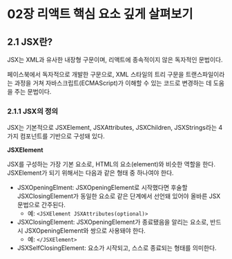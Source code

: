 # 02장 리액트 핵심 요소 깊게 살펴보기

## 2.1 JSX란?

JSX는 XML과 유사한 내장형 구문이며, 리액트에 종속적이지 않은 독자적인 문법이다.

페이스북에서 독자적으로 개발한 구문으로, XML 스타일의 트리 구문을 트랜스파일이라는 과정을 거쳐 자바스크립트(ECMAScript)가 이해할 수 있는 코드로 변경하는 데 도움을 주는 문법이다.

### 2.1.1 JSX의 정의

JSX는 기본적으로 JSXElement, JSXAttributes, JSXChildren, JSXStrings라는 4가지 컴포넌트를 기반으로 구성돼 있다.

**JSXElement**

JSX를 구성하는 가장 기본 요소로, HTML의 요소(element)와 비슷한 역할을 한다. JSXElement가 되기 위해서는 다음과 같은 형태 중 하나여야 한다.

- JSXOpeningElment: JSXOpeningElement로 시작했다면 후술할 JSXClosingElement가 동일한 요소로 같은 단계에서 선언돼 있어야 올바른 JSX 문법으로 간주된다.
  - 예: `<JSXElement JSXAttributes(optional)>`
- JSXClosingElement: JSXOpeningElement가 종료됐음을 알리는 요소로, 반드시 JSXOpeningElement와 쌍으로 사용돼야 한다.
  - 예: `</JSXElement>`
- JSXSelfClosingElement: 요소가 시작되고, 스스로 종료되는 형태를 의미한다. <script/>와 동일한 모습을 띠고 있다. 이는 내부적으로 자식을 포함할 수 없는 형태를 의미한다.
  - 예: `<JSXElement JSXAttributes(optional) />`
- JSXFragment: 아무런 요소가 없는 형태로, JSXSelfClosingElement 형태를 띨 수는 없다. </>는 불가능하다. 단 <></>는 가능하다.
  - 예: `<>JSXChildren(optional)</>`
 

JSXElementName

- JSXIdentifier: JSX 내부에서 사용할 수 있는 식별자를 의미한다. 자바스크립트 식별자 규칙과 동일하다. 즉, 숫자로 시작하거나 $와 _ 이외의 다른 특수문자로 시작할 수 없다.
- JSXNamespacedName: `JSXIdentifier: JSXIdentifier`의 조합, 즉 :을 통해 서로 다른 식별자를 이어주는 것도 하나의 식별자로 취급된다. :로 묶을 수 있는 것은 한 개뿐이다. 두 개 이상은 올바른 식별자로 취급되지 않는다.
- JSXMemberExpression: `JSXIdentifier.JSXIdentifier`의 조합, 즉 .을 통해 서로 다른 식별자를 이어주는 것도 하나의 식별자고 취급된다. :로 묶는 JSXNamespacedName과는 다르게 .을 여러 개 이어서 하는 것도 가능하다. 단 JSXNamespacedName과 이어서 사용하는 것은 불가능하다.

> 리액트에서 HTML 구문 이외에 사용자가 컴포넌트를 만들어 사용할 때에는 반드시 대문자로 시작하는 컴포넌트를 만들어야만 사용 가능하다. 이는 JSXElement 표준에는 없는 내용인데, 그 이유는 리액트에서 HTML 태그명과 사용자가 만든 컴포넌트 명을 구분 짓기 위해서다.

**JSXAttributes**

JSXElement에 부여할 수 있는 속성을 의미한다. 단순히 속성을 의미하기 때문에 모든 경우에서 필수값이 아니고, 존재하지 않아도 에러가 나지 않는다.

- JSXSpreadAttributes: 자바스크립트에서의 전개 연산자와 동일한 역할을 한다고 볼 수 있다.
  - `{...AssignmentExpression}`: 이 AssignmentExpression에는 단순히 객체뿐만 아니라 자바스크립트에서 AssignmentExpression으로 취급되는 모든 표현식이 존재할 수 있다. 여기에는 조건문 표현식, 화살표 함수, 할당식 등 다양한 것이 포함돼 있다.
- JSXAttribute: 속성을 나타내는 키와 값으로 짝을 이루어서 표현한다. 키는 JSXAttributeName, 값은 JSXAttributeValue로 불린다.
  - JSXAttributeName: 속성의 키 값. 키로는 앞서 JSXElementName에서 언급했던 JSXIdentifier와 JSXNamespacedNamem이 가능하다. 여기서도 마찬가지로 :을 이용해 키를 나타낼 수 있다.
    ```jsx
    function valid1() {
      return <foo.bar foo:bar="baz"></foo.bar>
    }
    ```
  - JSXAtributeValue: 속성의 키에 할당할 수 있는 값으로, 다음 중 하나를 만족해야 한다.
    - `"큰따옴표로 구성된 문자열"`: 자바스크립트의 문자열과 동일하다. 안에 아무런 내용이 없어도 상관없다.
    - `'작은따옴표로 구성된 문자열'`: 자바스크립트의 문자열과 동일하다. 안에 아무런 내용이 없어도 상관없다.
    - `{ AssignmentExpression }`: 자바스크립트의 AssignmentExpression을 의미한다. AssignmentExpression은 자바스크립트에서 값을 할당할 때 쓰는 표현식을 말한다. 즉, 자바스크립트에서 변수에 값을 넣을 수 있는 표현식은 JSX 속성의 값으로도 가능하다.
    - JSXElement: 값으로 다른 JSX 요소가 들어갈 수 있다. 리액트에서 자주 볼 수 없는 코드지만 다음과 같은 형태도 가능하다.
    - JSXFragment: 값으로 별로 속성을 갖지 않는 형태의 JSX 요소가 들어갈 수 있다.

**JSXChildren**

JSXElement의 자식 값을 나타낸다. JSX는 앞서 언급했듯 속성을 가진 트리 구조를 나타내기 위해 만들어졌기 때문에 JSX로 부모와 자식 관계를 나타낼 수 있으며, 그 자식을 JSXChildren이라고 한다.

- JSXChild: JSXChildren을 이루는 기본 단위다. 단어의 차이에서 알 수 있듯이 JSXChildren은 JSXChild를 0개 이상 가질 수 있다.
  - JSXText: {, <, >, }을 제외한 문자열. 이는 다른 JSX 문법과 혼동을 줄 수 있기 대문이다. 만약 이 문자를 표현하고 싶다면 문자열로 표시하는 방법이 있다.
    ```jsx
    function valid() {
      return <>{'{} <>'}</>
    }
    ```
  - JSXElement: 값으로 다른 JSX 요소가 들어갈 수 있다.
  - JSXFragment: 값으로 빈 JSX 요소인 <></>가 들어갈 수 있다.
  - { JSXChildExpression (optional) }: 이 JSXChildExpression은 자바스크립트의 AssignmentExpression을 의미한다. 익숙하지 않겠지만 다음과 같은 코드도 올바른 JSX 표현식으로 볼 수 있다.
    ```jsx
    // 이 함수를 리액트에서 렌더링하면 "foo"라는 문자열이 출력된다.
    export default function App() {
      return <>{(() => 'foo')()}</>
    }
    ```

**JSXStrings**

앞서 소개한 JSXAttributeValue와 JSXText는 HTML과 JSX 사이에 복사와 붙여넣기를 쉽게 할 수 있도록 설계돼 있다. HTML에서 사용 가능한 문자열은 모두 JSXStrings에서도 가능하다. 여기서 정의된 문자열이라 함은, "큰따옴표로 구성된 문자열", '작은따옴표로 구성된 문자열', 혹은 JSXText를 의미한다.

자바스크립트와 한 가지 중요한 차이점이 발생하는데 바로 \로 시작하는 이스케이프 문자 형태소다. \는 자바스크립트에서 특수문자를 처리할 때 사요되므로 몇 가지 제약사항이 있지만 HTML에서는 아무런 제약 없이 사용할 수 있다.

### 2.1.2 JSX 예제

```jsx
// 하나의 요소로 구성된 가장 단순한 형태
const ComponentA = <A>방가방가</A>

// 자식없이 SelfClosingTag로 닫혀 있는 형태
const Component B = <A />

// 옵션을 { }와 전개 연산자로 넣을 수 있다.
const ComponentC = <A {...{ required: true }} />

// 속성만 넣어도 가능하다.
const ComponentD = <A required />

// 속성과 속성값을 넣을 수 있다.
const ComponentE = <A required={false} />

const ComponentF = (
  <A>
    {/* 문자열은 큰따옴표 및 작은따옴표 모두 가능하다. */}
    <B text="햄토리" />
  </A>
)

const ComponentG = (
  <A>
    {/* 옵션의 값으로 JSXElement를 넣는 것 또한 올바른 문법이다. */}
    <B optionalChildren={<>방가방가</>} />
  </A>
)

const ComponentH = (
  <A>
    {/*여러 개의 자식도 포함할 수 있다. */}
    방가방가
    <B text="햄토리" />
  </A>
)
```

이 외에도 리액트 내에서는 유효하지 않거나 사용되는 경우가 거의 없는 문법도 JSX 문법 자체로는 유효하다.
```jsx
function ComponentA() {
  return <A.B></A.B>
}

function ComponentB() {
  return <A.B.C></A.B.C>
}

function ComponentC() {
  return <A:B.C></A:B.C>
}

function ComponentD() {
  return <$></$>
}
```

### 2.1.3 JSX는 어떻게 자바스크립트에서 변환될까?

우선 자바스크립트에서 JSX가 변환되는 방식을 알려면 리액트에서 JSX를 변환하는 @babel/plugin-transform-react-jsx 플러그인을 알아야 한다. 이 플러그인은 JSX 구문을 자바스크립트가 이해할 수 있는 형태로 변환한다.

```jsx
const ComponentA = <A required={true}>방가방가 햄토리</A>

const ComponentB = <>방가방가 햄토리</>

const ComponentC = (
  <div>
    <span>방가방가 햄토리</span>
  </div>
)
```

위의 JSX 코드를 변환한 결과는 다음과 같다.

```jsx
'use strict'

var ComponentA = React.createElement(
  A,
  {
    required: true,
  },
  '방가방가 햄토리',
)
var ComponentB = React.createElement(React.Fragment, null, '방가방가 햄토리')
var ComponentC = React.createElement(
  'div',
  null,
  React.createElement('span', null, '방가방가 햄토리'),
)
```

리액트 17, 바벨 7.9.0 이후 버전에서 추가된 자동 런타임으로 트랜스타일한 결과는 다음과 같다. (두 결과의 자세한 차이점은 8장에서 설명한다.)

```jsx
'use strict'

var _jsxRuntime = require('custom-jsx-library/jsx-runtime')

var ComponentA = (0, _jsxRuntime.jsx)(A, {
  required: true,
  children: '방가방가 햄토리',
})
var ComponentB = (0, _jsxRuntime.jsx)(_jsxRuntime.Fragment, {
  children: '방가방가 햄토리',
})
var ComponentC = (0, _jsxRuntime.jsx)('div', {
  children: (0, _jsxRuntime.jsx)('span', {
    children: '방가방가 햄토리',
  }),
})
```

@babel/plugin-transform-react-jsx를 직접 써보고 싶다면 필요한 패키지를 설치하고 다음과 같이 코드를 작성하면 된다.

**직접 해보기**

```jsx
import * as Babel from '@babel/standalone'

Babel.registerPlugin(
  '@babel/plugin-transform-react-jsx',
  require('@babel/plugin-transform-react-jsx'),
)

const BABEL_CONFIG = {
  presets: [],
  plugins: [
    [
      '@babel/plugin-transform-react-jsx',
      {
        throwIfNamespace: false,
        runtime: 'automatic',
        importSource: 'custom-jsx-library',
      },
    ],
  ],
}

const SOURCE_CODE = `const ComponentA = <A>'방가방가 햄토리'</A>`
// code 변수에 트랜스파일된 결과가 담긴다.
const { code } = Babel.transform(SOURCE_CODE, BABEL_CONFIG)
```

두 결과물에 약간의 차이가 있지만 다음가 같은 공통점이 있다.

- JSXElement를 첫 번째 인수로 선언해 요소를 정의한다.
- 옵셔널인 JSXChildren, JSXAttributes, JSXStrings는 이후 인수로 넘겨주어 처리한다.

이 점을 활용한다면 JSXElement만 다르고, JSXAttributes, JSXChildren이 완전히 동일한 JSXElement를 렌더링해야 할 때 중복 코드를 최소화할 수 있어 유용하다.

```jsx
import { createElement, PropsWithChildren } from 'react'

// ❌ props 여부에 따라 children 요소만 달라지는 경우
// 전체 내용을 삼항 연산자로 처리하여 불필요한 코드 중복이 일어난다.
function TextOrHeading({
  isHeading,
  children,
}: PropsWithChildren<{ isHeading: boolean }>) {
  return isHeading ? (
    <h1 className="text">{children}</h1>
  ) : (
    <span className="text>{children}</span>
  )
}

// ⭕ JSX가 변환되는 특성을 활용한다면 다음과 같이 간결하게 처리할 수 있다.
import { createElement } from 'react'

function TextOrHeading({
  isHeading,
  children,
}: PropsWithChildren<{ isHeading: boolean }>) {
  return createElement(
    isHeading ? 'h1' : 'span',
    { className: 'text' },
    children,
  )
}
```

JSX 반환값이 결국 React.createElement로 귀결된다는 사실을 파악한다면 이런 식으로 쉽게 리팩터링할 수 있다.

### 2.1.4 정리

JSX 문법에는 있지만 실제로 리액트에서 사요하지 않는 것은 다음과 같다.
- JSXNamespacedName
- JSXMemberExpression

Preact, SolidJS, Nano JSX 등 다양한 라이브러리에서도 JSX를 채용하고 있으며, 이 라이브러리들은 JSXNamespacedName, JSXMemberExpression을 목적에 따라 사용할 수도 있으므로 반드시 이러한 스펙도 JSX 문법임을 알아둬야 한다.

JSX는 자바스크립트 코드 내부에 HTML과 같은 트리 구조를 가진 컴포넌트를 표현할 수 있다는 점에서 각광받고 있다. 그러나 JSX 내부에 자바스크립트 문법이 많아질수록 복잡성이 증대하면서 코드의 가독성도 해칠 것이므로 주의해서 사용해야 한다.

## 2.2 가상 DOM과 리액트 파이버

### 2.2.1 DOM과 브라우저 렌더링 과정

본격적인 DOM의 정의를 다루기에 앞서 먼저 브라우저가 웹사이트 접근 요청을 받고 화면을 그리는 과정에서 정확히 어떠한 일이 일어나는지 살펴보자.

1. 브라우저가 사용자가 요청한 주소를 방문해 **HTML 파일을 다운로드**한다.
2. 브라우저의 렌더링 엔진은 HTML을 파싱해 DOM 노드로 구성된 트리(**DOM**)를 만든다.
3. 2번 과정에서 CSS 파일을 만나면 해당 **CSS 파일도 다운로드**한다.
4. 브라우저의 렌더링 엔진은 이 CSS도 파싱해 CSS 노드로 구성된 트리(**CSSOM**)를 만든다.
5. 브라우저는 2번에서 만든 **DOM 노드를 순회**하면서 눈에 보이는 노드만 방문한다. (`display: none`과 같은 요소 제외)
6. 5번에서 제외된, 눈에 보이는 노드를 대상으로 해당 노드에 대한 CSSOM 정보를 찾고 여기서 발견한 **CSS 스타일 정보를 이 노드에 적용**한다.
  - 레이아웃(layout, reflow): 각 노드가 브라우저 화면의 어느 좌표에 정확히 나타나야 하는지 계산하는 과정. 이 레이아웃 과정을 거치면 반드시 페인팅 과정도 거치게 된다.
  - 페인팅(painting): 레이아웃 단계를 거친 노드에 색과 같은 실제 유효한 모습을 그리는 과정

### 2.2.2 가상 DOM의 탄생 배경

브라우저가 웹페이지를 렌더링하는 과정은 매우 복잡하고 많은 비용이 든다. 또한 렌더링이 완료된 이후에도 사용자의 인터렉션으로 웹페이지가 변경되는 상황도 고려해야 한다.

특정한 요소의 색상이 변경되는 경우 -> 페인팅만 일어남

특정한 요소의 노출 여부 혹은 사이즈가 변경되는 경우 -> 레이아웃과 리페인팅이 일어남

DOM 변경이 일어나는 요소가 많은 자식 요소를 가지고 있는 경우 -> 하위 자식 요소도 덩달아 변경돼야 하기 때문에 더 많은 비용이 듦

이러한 추가 렌더링 작업은 SPA에서 더욱 많아지고 DOM을 관리하는 과정에서 부담해야 할 비용이 커진다.

DOM 변경을 일으키고 관리하는 개발자의 입장에서 이 상황을 생각해보면, 사용자 인터렉션에 따라 DOM의 모든 변경 사항을 추적하는 것은 너무나 수고스러운 일이기 때문에 최종 결과물을 간편하게 제공하는 것은 브라우저 뿐만 아니라 개발자에게도 매우 유용하다.

이러한 문제점을 해결하기 위해 탄생한 것이 바로 가상 DOM이다. 가상 DOM은 웹페이지가 표시해야 할 DOM을 일단 메모리에 저장하고 리액트(package.json의 react-dom)가 실제 변경에 대한 준비가 완료됐을 때 실제 브라우저의 DOM에 반영한다. 이렇게 DOM 계산을 브라우저가 아닌 메모리에서 계산하는 과정을 한 번 거치게 된다면 렌더링 과정을 최소화할 수 있고 브라우저와 개발자의 부담을 덜 수 있다.

리액트의 가상 DOM 방식은 일반적인 DOM을 관리하는 브라우저보다 무조건 빠른 것이 아니라 대부분의 상황에서 웬만한 애플리케이션을 만들 수 있을 정도로 충분히 빠른 것이므로 오해하지 말자.

### 2.2.3 가상 DOM을 위한 아키텍처, 리액트 파이버

가상 DOM과 렌더링 과정 최적화를 가능하게 해주는 것이 바로 리액트 파이버<sup>React Fiber</sup>이다.

**리액트 파이버란?**

리액트 파이버는 리액트에서 관리하는 평범한 자바스크립트 객체다. 파이버는 파이버 재조정자<sup>fiber reconciler</sup>가 관리하는데, 이는 앞서 이야기한 가상 DOM과 실제 DOM을 비교해 **변경 사항을 수집**하며, 만약 차이가 있으면 **변경에 관련된 정보를 가지고 있는 파이버를 기준으로 화면에 렌더링을 요청**한다.

리액트 파이버의 목표는 리액트 웹 애플리케이션에서 발생하는 애니메이션, 레이아웃, 그리고 사용자 인터렉션에 올바른 결과물을 만드는 **반응성 문제를 해결**하는 것이다.

이를 위해 파이버는 다음과 같은 일을 할 수 있다.
- 작업을 작은 단위로 분할하고 쪼갠 다음, 우선순위를 매긴다.
- 이러한 작업을 일시 중지하고 나중에 다시 시작할 수 있다.
- 이전에 했던 작업을 다시 재사용하거나 필요하지 않은 경우 폐기할 수 있다.

그리고 한 가지 중요한 것은 이러한 모든 과정이 비동기로 일어난다는 것이다. 기존 자바스크립트의 동기적 방식은 비효율성으로 이어졌고, 리액트 팀은 기존 렌더링 스택의 비효율성을 타파하기 위해 스택 조정자 대신 파이버라는 개념을 탄생시킨다.

파이버는 일단 하나의 작업 단위로 구성돼 있다. 리액트는 이러한 작업 단위를 하나씩 처리하고 finishedWork()라는 작업으로 마무리한다. 그리고 이 작업을 커밋해 실제 브라우저 DOM에 가시적인 변경 사항을 만들어 낸다. 그리고 이러한 단계는 아래 두 단계로 나눌 수 있다. (2.4절에서 더 자세히 다룬다.)

1. **렌더 단계**에서 리액트는 사용자에게 노출되지 않는 모든 비동기 작업을 수행한다. 그리고 이 단계에서 앞서 언급한 파이버의 작업, 우선순위를 지정하거나 중지시키거나 버리는 등의 작업이 일어난다.
2. **커밋 단계**에서는 앞서 언급한 것처럼 DOM에 실제 변경 사항을 반영하기 위한 작업, commitWork()가 실행되는데, 이 과정은 앞서와 다르게 동기식으로 일어나고 중단될 수도 없다.

파이버가 실제 리액트 코드에서 어떻게 구현돼 있는지 살펴보자. (리액트 18.2.0 기준)

```jsx
function FiberNode(tag, pendingProps, key, mode) {
  // Instance
  this.tag = tag
  this.key = key
  this.elementType = null
  this.type = null
  this.stateNode = null

  // Fiber
  this.return = null
  this.child = null
  this.sibling = null
  this.index = 0
  this.ref = null
  this.refCleanup = null

  this.pendingProps = pendingProps
  this.memorizedProps = null
  this.updateQueue = null
  this.memorizedState = null
  this.dependencies = null

  this.mode = mode

  // Effects
  this.flags = NoFlags
  this.subtreeFlags = NoFlags
  this.deletions = null

  this.lanes = NoLanes
  this.childLanes = NoLanes

  this.alternate = null

  // 이하 프로파일러, __DEV__ 코드는 생략
}
```

파이버는 단순한 자바스크립트 객체로 구성돼 있는 것을 볼 수 있다. 리액트 요소와 한 가지 중요한 차이점은 리액트 요소는 렌더링이 발생할 때마다 새롭게 생성되지만 파이버는 가급적 재사용된다는 사실이다. 컴포넌트가 최초로 마운트되는 시점에 생성되어 이후에는 가급적이면 재사용된다.

다음은 리액트에 작성돼 있는 파이버를 생성하는 함수이다.

```jsx
var createFiber = function (tag, pendingProps, key, mode) {
  return new FiberNode(tag, pendingProps, key, mode)
}

// 생략...
function createFiberFromElement(element, mode, lanes) {
  var owner = null
  {
    owner = element._owner
  }

  var type = element.type
  var key = element.key
  var pendingProps = element.props
  var fiber = createFiberFromTypeAndProps(
    type,
    key,
    pendingProps,
    owner,
    mode,
    lanes,
  )

  {
    fiber._debugSource = element._source
    fiber._debugOwner = element._owner
  }

  return fiber
}

function createFiberFromFragment(elements, mode, lanes, key) {
  var fiber = createFiber(Fragment, elements, key, mode)
  fiber.lanes = lanes
  return fiber
}
```

함수명에서 알 수 있는 것처럼 앞서 언급한 1:1 관계를 확인해 볼 수 있다.

리액트 파이버에서 선언된 주요 속성을 살펴보자.

- tag: 파이버를 만드는 함수 이름인 createFiberFromFragment를 보면 유추할 수 있겠지만 파이버는 하나의 element에 하나가 생성되는 1:1 관계를 가지고 있다. 여기서 1:1로 매칭된 정보를 가지고 있는 것이 바로 tag다.

  [리액트에 작성돼 있는 파이버의 태그가 가질 수 있는 값들]

  ```jsx
  var FunctionComponent = 0
  var ClassComponent = 1
  var Indeterminatecomponent = 2
  var HostRoot = 3
  var HostPortal = 4
  var HostComponent = 5
  var HostText = 6
  var Fragment = 7
  var Mode = 8
  var ContextConsumer = 9
  var ContextProvider = 10
  var ForwardRef = 11
  var Profiler = 12
  var SuspenseComponent = 13
  var MemoComponent = 14
  var SimpleMemoComponent = 15
  var LazyComponent = 16
  var IncompleteClassComponent = 17
  var DehydratedFragment = 18
  var SuspenseListComponent = 19
  var ScopeComponent = 21
  var OffscreenComponent = 22
  var LegacyHiddenComponent = 23
  var CacheComponent = 24
  var TracingMarkerComponent = 25
  ```

  여기서 HostComponent가 바로 웹의 div와 같은 요소를 의미한다. 이 외에도 FunctionComponent, ClassComponent와 같이 몇 가지 친숙해 보이는 타입이 존재한다.
- stateNode: 이 속성에서는 파이버 자체에 대한 참조(reference) 정보를 가지고 있으며, 이 참조를 바탕으로 리액트는 파이버와 관련된 상태에 접근한다.
- child, sibling, return: 파이버 간의 관계 개념을 나타내는 속성이다. 리액트 컴포넌트 트리가 형성되는 것과 동일하게 파이버도 트리 형식을 갖게 되는데, 이 트리 형식을 구성하는 데 필요한 정보가 이 속성 내부에 정의된다. 리액트 컴포넌트 트리와 다른 점은 children이 없다는 것, 즉 하나의 child만 존재한다는 점이다.

  그렇다면 다음과 같이 여러 개의 자식이 있는 구조는 파이버로 어떻게 표현될까?
  
  ```jsx
  <ul>
    <li>하나</li>
    <li>둘</li>
    <li>셋</li>
  </ul>
  ```
  
  파이버의 자식은 항상 첫 번째 자식의 참조로 구성되므로 `<ul/>` 파이버의 자식은 첫 번째 `<li/>` 파이버가 된다.

  나머지 두 개의 `<li/>` 파이버는 형제, 즉 sibling으로 구성된다.

  마지막으로 return은 부모 파이버를 의미하며, 여기서 모든 `<li/>` 파이버는 `<ul/>` 파이버를 return으로 갖게 될 것이다.
  
- index: 여러 형제들(sibling) 사이에서 자신의 위치가 몇 번째인지 숫자로 표현한다.
- pendingProps: 아직 작업을 미처 처리하지 못한 props
- memorizedProps: pendingProps를 기준으로 렌더링이 완료된 이후에 pendingProps를 memorizedProps로 저장해 관리한다.
- updateQueue: 상태 업데이트, 콜백 함수, DOM 업데이트 등 필요한 작업을 담아두는 큐. 이 큐는 대략 다음과 같은 구조를 가지고 있다.
  ```jsx
  type UpdateQueue = {
    first: Update | null
    last: Update | null
    hasForceUpdate: boolean
    callbackList: null | Array<Callback> //setState로 넘긴 콜백 목록
  }
  ```
- memorizedState: 함수 컴포넌트의 훅 목록이 저장된다. 여기에는 단순히 useState뿐만 아니라 모든 훅 리스트가 저장된다.
- alternate: 뒤이어 설명할 리액트 파이버 트리와 이어질 개념. 리액트의 트리는 두 개인데, 이 alternate는 반대편 트리 파이버를 가리킨다.

이렇게 생성된 파이버는 **state가 변경되거나 생명주기 메서드가 실행되거나 DOM의 변경이 필요한 시점 등에 실행**된다. 그리고 중요한 것은 리액트가 파이버를 처리할 때 작업을 작은 단위로 나눠서 처리하거나 **우선순위를 스케줄링 하는 등 유연하게 처리**한다는 것이다.

리액트 개발 팀은 사실 리액트는 가장 DOM이 아닌 Value UI, 즉 값을 가지고 있는 UI를 관리하는 라이브러리라는 내용을 피력한 바 있다. 리액트의 핵심 원칙은 **UI를** 문자열, 숫자, 배열과 같은 **값으로 관리**한다는 것이다. 변수에 이러한 UI 관련 값을 보관하고, 리액트의 자바스크립트 코드 흐름에 따라 이를 관리하고 표현하는 것이 바로 리액트다.

**리액트 파이버 트리**

파이버 트리는 리액트 내부에서 두 개가 존재한다.

하나는 **현재 모습을 담은 파이버 트리**이고, 다른 하나는 작업 중인 상태를 나타내는 **workInProgress 트리**다.

리액트 파이버의 작업이 끝나면 리액트는 **단순히 포인터만 변경**해 workInProgress 트리를 현재 트리로 바꿔버린다. 이러한 기술을 **더블 버퍼링**이라고 한다.

<p align="center"><img src="https://github.com/parkyolo/study-react-deep-dive/assets/39394642/b25b1093-125f-411d-959f-152bfd5791da"></p>

더블 버퍼링을 위해 트리가 두 개 존재하며, 이 더블 버퍼링은 커밋 단계에서 수행된다.

즉, 먼저 현재 UI 렌더링을 위해 존재하는 트리인 Current Tree를 기준으로 모든 작업이 시작된다. 여기에서 만약 업데이트가 발생하면 파이버는 리액트에서 새로 받은 데이터로 새로운 WorkInProgress Tree를 빌드하기 시작한다.

이 WorkInProgress Tree를 빌드하는 작업이 끝나면 다음 렌더링에 이 트리를 사용한다. 그리고 이 WorkInProgress Tree가 UI에 최종적으로 렌더링되어 반영이 완료되면 Current Tree가 이 WorkInProgress Tree로 변경된다.

**파이버의 작업 순서**

일반적인 파이버 노드의 생성 흐름은 다음과 같다.

1. 리액트는 beginWork() 함수를 실행해 파이버 작업을 수행하는데, 더 이상 자식이 없는 파이버를 만날 때까지 트리 형식으로 시작된다.
2. 1번에서 작업이 끝난다면 그다음 completeWork() 함수를 실행해 파이버 작업을 완료한다.
3. 형제가 있다면 형제로 넘어간다.
4. 2번, 3번이 모두 끝났다면 return으로 돌아가 자신의 작업이 완료됐음을 알린다.

위 과정으로 트리가 생성되고, setState 등으로 업데이트가 발생하면 어떻게 될까?

이미 리액트는 앞서 만든 Current Tree가 존재하고, setState로 인해 업데이트 요청을 받아 WorkInProgress Tree를 다시 빌드하기 시작한다.

최초 렌더링 시에는 모든 파이버를 새롭게 만들어야 했지만, 이제는 파이버가 이미 존재하므로 되도록 새로 생성하지 않고 기존 파이버에서 업데이트된 props를 받아 파이버 내부에서 처리한다.

이 트리 업데이트 과정을 과거에는 동기식으로 처리했으나 현재는 우선순위가 높은 다른 업데이트가 오면 현재 업데이트 작업을 일시 중단하거나 새롭게 만들거나, 폐기할 수도 있다. 또한 작업 단위를 나누어 우선순위를 할당하는 것 또한 가능하다. 리액트는 이러한 작업을 파이버 단위로 나눠서 수행한다.

애니메이션이나 사용자가 입력하는 작업은 우선순위가 높은 작업으로 분리하거나, 목록을 렌더링하는 등의 작업은 우선순위가 낮은 작업으로 분리해 최적의 순위로 작업을 완료할 수 있게끔 만든다.

### 2.2.4 파이버와 가상 DOM

앞서 언급했듯이 리액트 컴포넌트에 대한 정보를 1:1로 가지고 있는 것이 파이버이며, 이 파이버는 리액트 아키텍처 내부에서 비동기로 이뤄진다.

이러한 비동기 작업과 달리 실제 브라우저 구조인 DOM에 반영하는 것은 동기적으로 일어나야 하고, 또 처리하는 작업이 많아 화면에 불완전하게 표시될 수 있는 가능성이 높으므로 이러한 작업을 가상에서, 즉 메모리 상에서 먼저 수행해서 최종적인 결과물만 실제 브라우저 DOM에 적용하는 것이 가상 DOM이다.

가상 DOM이라는 표현은 오직 웹 애플리케이션에서만 통용되는 개념이다. 리액트 파이버는 리액트 네이티브와 같은 브라우저가 아닌 환경에서도 사용할 수 있기 때문에 파이버와 가상 DOM은 동일한 개념이 아니다.

리액트와 리액트 네이티브의 렌더러가 서로 다르다 하더라도 내부적으로 파이버를 통해서 조정되는 과정은 동일하기 때문에 동일한 재조정자를 사용할 수 있게 된다.

### 2.2.5 정리

가상 DOM과 파이버는 단순히 브라우저에 DOM을 변경하는 것보다 빠르다는 이유로만 만들어진 것은 아니다.

리액트 내부의 파이버와 재조정자가 내부적인 알고리즘을 통해 관리해 줌으로써 대규모 웹 애플리케이션을 효율적으로 유지보수하고 관리할 수 있게 된 것이다.

가상 DOM과 리액트의 핵심은 브라우저의 DOM을 더욱 빠르게 그리고 반영하는 것이 아니라 바로 값으로 UI를 표현하는 것이다. 화면에 표시되는 UI를 자바스크립트의 문자열, 배열 등과 마찬가지로 값으로 관리하고 이러한 흐름을 효율적으로 관리하기 위한 매커니즘이 바로 리액트의 핵심이다.

## 2.3 클래스 컴포넌트와 함수 컴포넌트

### 2.3.1 클래스 컴포넌트

```jsx
import React from 'react'

class SampleComponent extends React.Component {
  render() {
    return <h2>Sample Component</h2>
  }
)
```

기본적으로 클래스 컴포넌트를 만들려면 클래스를 선언하고 extends로 만들고 싶은 컴포넌트를 extends해야한다. extends 구문에 넣을 수 있는 클래스는 다음과 같다.
- React.component
- React.PureComponent

컴포넌트를 만들 때 주로 쓰이는 props, state, 그리고 메서드는 다음과 같이 정의한다.
```jsx
import React from 'react'

// props 타입을 선언한다.
interface SampleProps {
  required?: boolean
  text: string
}

// state 타입을 선언한다.
interface SampleState {
  count: number
  isLimited?: boolean
}

// Component에 제네릭으로 props, state를 순서대로 넣어준다.
class SampleComponent extends React.Component<SampleProps, SampleState> {
  // constructor에서 props를 넘겨주고, state의 기본값을 설정한다.
  private constructor(props: SampleProps) {
    super(props)
    this.state = {
      count: 0,
      isLimited: false,
    }
  }

  // render 내부에서 쓰일 함수를 선언한다.
  private handleClick = () => {
    const newValue = this.state.count + 1
    this.setState({ count: newValue, isLimited: newValue >= 10 })
  }

  // render에서 이 컴포넌트가 렌더링할 내용을 정의한다.
  public render() {
    // props와 state 값을 this, 즉 해당 클래스에서 꺼낸다.
    const {
      props: { required, text },
      state: { count, isLimited },
    } = this

    return (
      <h2>
        Sample Component
        <div>{required ? '필수' : '필수아님'}</div>
        <div>문자: {text}</div>
        <div>count: {count}</div>
        <button onClick={this.handleClick} disabled={isLimited}>
          증가
        </button>
      </h2>
    )
  }
}
```
- constructor(): 컴포넌트 내부에 이 생성자 함수가 있다면 컴포넌트가 초기화되는 시점에 호출된다. 여기서는 컴포넌트의 state를 초기화할 수 있다. 그리고 여기에 선언돼 있는 super()는 컴포넌트를 만들면서 상속받은 상위 컴포넌트, 즉 React.Component의 생성자 함수를 먼저 호출해 필요한 상위 컴포넌트에 접근할 수 있게 도와준다.
  ```jsx
  import { Component } from 'react'

  class SampleComponent2 extends Component {
    state = {
      count: 1,
    }

    render() {
      const {
        state: { count },
      } = this
      return <div>{count}</div>
    }
  }
  ```
  위와 같이 constructor없이 state를 초기화한 코드는 ES2022에 추가된 클래스 필드 덕분에 가능한 문법이다.

  이 문법은 ES2022 환경을 지원하는 브라우저에서만 코드를 제공하거나 바벨의 @babel/plugin-proposal-class-properties를 사용해 트랜스파일을 거쳐야 한다.
- props: 함수에 인수를 넣는 것과 비슷하게, 컴포넌트에 특정 속성을 전달하는 용도로 쓰인다. 위 예제에서는 props가 `{ required?: boolean; text: string; }`의 형태로 선언되어 있으므로 해당 컴포넌트 호출하기 위해서는 `<SampleComponent text="안녕하세요" />`와 같은 형태로 선언해야 한다.
- state: 클래스 컴포넌트 내부에서 관리하는 값을 의미한다. 이 값은 항상 객체여야 한다. 이 값에 변화가 있을 때마다 리렌더링이 발생한다.
- 메서드: 렌더링 함수 내부에서 사용되는 함수이며, 보통 DOM에서 발생하는 이벤트와 함께 사용된다. 메서드를 만드는 방식은 크게 3가지로 나뉜다.
  - constructor에서 this 바인드를 하는 방법: 생성자가 아닌 일반적인 함수로 메서드를 만든다면 this에 전역 객체가 바인딩되기 때문에 undefined로 나오는 현상을 겪게 될 것이다. 따라서 생성된 함수에 bind를 활용해 강제로 this를 바인딩해야 한다.
    ```jsx
    import { Component } from 'react'

    // 빈 props를 선언
    type Props = Record<string, never>

    interface State {
      count: number
    }

    class SampleComponent extends Component<Props, State> {
      private constructor(props: Props) {
        super(props)
        this.state = {
          count: 1,
        }
        // handleClick의 this를 현재 클래스로 바인딩한다.
        this.handleClick = this.handleClick.bind(this)
      }

      private handleClick() {
        this.setState((prev) => ({ count: prev.count + 1}))
      }

      public render() {
        const {
          state: { count },
        } = this
        return (
          <div>
            <button onClick={this.handleClick}>증가</button>
          </div>
        )
      }
    }
    ```
  - 렌더링 함수 내부에서 함수를 새롭게 만들어 전달하는 방법: `<button onClick={() => this.handleClick()}>증가</button>`
    
    그러나 이 방법을 사용하게 되면 매번 렌더링이 일어날 때마다 새로운 함수를 생성해서 할당하게 되므로 최적화를 수행하기가 매우 어려워진다. 따라서 이 방법은 지양하는 것이 좋다.

**클래스 컴포넌트의 생명주기 메서드**

생명주기 메서드가 실행되는 시점은 크게 3가지로 나눌 수 있다.

- 마운트(mount): 컴포넌트가 마운팅(생성)되는 시점
- 업데이트(update): 이미 생성된 컴포넌트의 내용이 변경(업데이트)되는 시점
- 언마운트(unmount): 컴포넌트가 더 이상 존재하지 않는 시점

이 세 가지 시점을 염두에 두고 각 생명주기 메서드를 살펴보자.

render()

이 함수는 컴포넌트가 UI를 렌더링하기 위해서 쓰인다. 그리고 이 렌더링은 **마운트와 업데이트** 과정에서 일어난다.

한 가지 주의할 것은 이 render() 함수는 **항상 순수**해야 하며 부수 효과가 없어야 한다는 것이다. 이 말인즉슨, 같은 입력값(props 또는 state)이 들어가면 항상 같은 결과물을 반환해야 핟나는 뜻이다. 따라서 **render() 내부에서** state를 직접 업데이트하는 **this.setState를 호출해서는 안된다.**

componentDidMount()

클래스 컴포넌트가 마운트되고 준비가 됐다면 그다음으로 호출되는 생명주기 메서드가 바로 componentDidMount()다. 이 함수 내부에서는 this.setState()로 state 값을 변경하는 것이 가능하다. this.setState를 호출했다면 state가 변경되고, 그리고 그 즉시 다시 한번 렌더링을 시도하는데, 이 작업은 브라우저가 실제로 UI를 업데이트하기 전에 실행되어 사용자가 변경되는 것을 눈치챌 수 없게 만든다.

componentDidUpdate()

componentDidUpdate()는 **컴포넌트 업데이트가 일어난 이후 바로** 실행된다. 일반적으로 state나 props의 변화에 따라 DOM을 업데이트하는 등에 쓰인다. 여기서도 this.setState를 사용할 수 있다. 그러나 적절한 조건문으로 감싸지 않는다면 this.setState가 계속해서 호출되는 일이 발생할 수 있다.

componentWillUnmount()

이 생명주기 메서드는 컴포넌트가 언마운트되거나 더 이상 사용되지 않기 직전에 호출되다. 메모리 누수나 불필요한 작동을 막기 위한 **클린업 함수**를 호출하기 위한 최적의 위치다. 이 메서드 내에서는 this.setState를 호출할 수 없다. 이벤트를 지우거나, API 호출을 취소하거나, setInterval, setTimeout으로 생성된 타이머를 지우는 등의 작업을 하는 데 유용하다.

